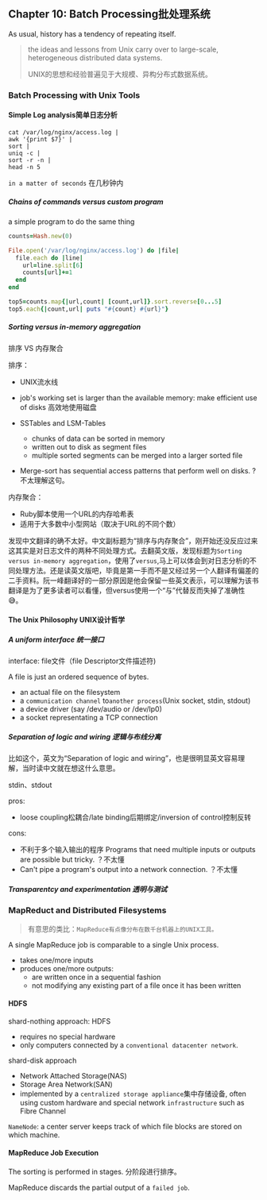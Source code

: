 ## Chapter 10: Batch Processing批处理系统

As usual, history has a tendency of repeating itself.

> the ideas and lessons from Unix carry over to large-scale, heterogeneous distributed data systems.
>
> UNIX的思想和经验普遍见于大规模、异构分布式数据系统。

### Batch Processing with Unix Tools

#### Simple Log analysis简单日志分析

```shell
cat /var/log/nginx/access.log |
awk '{print $7}' |
sort |
uniq -c |
sort -r -n |
head -n 5
```

`in a matter of seconds` 在几秒钟内

##### Chains of commands versus custom program

a simple program to do the same thing

```ruby
counts=Hash.new(0)

File.open('/var/log/nginx/access.log') do |file|
  file.each do |line|
    url=line.split[6]
    counts[url]+=1
  end
end

top5=counts.map{|url,count| [count,url]}.sort.reverse[0...5]
top5.each{|count,url| puts "#{count} #{url}"}
```

##### Sorting versus in-memory aggregation

排序 VS 内存聚合

排序：

* UNIX流水线
* job's working set is larger than the available memory: make efficient use of disks 高效地使用磁盘
* SSTables and LSM-Tables
  * chunks of data can be sorted in memory 
  * written out to disk as segment files
  * multiple sorted segments can be merged into a larger sorted file

* Merge-sort has sequential access patterns that perform well on disks. ? 不太理解这句。

内存聚合：

* Ruby脚本使用一个URL的内存哈希表
* 适用于大多数中小型网站（取决于URL的不同个数）

发现中文翻译的确不太好。中文副标题为“排序与内存聚合”，刚开始还没反应过来这其实是对日志文件的两种不同处理方式。去翻英文版，发现标题为`Sorting versus in-memory aggregation`，使用了`versus`,马上可以体会到对日志分析的不同处理方法。还是读英文版吧，毕竟是第一手而不是又经过另一个人翻译有偏差的二手资料。阮一峰翻译好的一部分原因是他会保留一些英文表示，可以理解为该书翻译是为了更多读者可以看懂，但versus使用一个“与”代替反而失掉了准确性😅。

#### The Unix Philosophy UNIX设计哲学

##### A uniform interface 统一接口

interface: file文件（file Descriptor文件描述符) 

A file is just an ordered sequence of bytes.

* an actual file on the filesystem
* a `communication channel` to`another process`(Unix socket, stdin, stdout)
* a device driver (say /dev/audio or /dev/Ip0)
* a socket representating a TCP connection

##### Separation of logic and wiring 逻辑与布线分离

比如这个，英文为“Separation of logic and wiring”，也是很明显英文容易理解，当时读中文就在想这什么意思。

stdin、stdout

pros: 

* loose coupling松耦合/late binding后期绑定/inversion of control控制反转

cons: 

* 不利于多个输入输出的程序 Programs that need multiple inputs or outputs are possible but tricky. ？不太懂
* Can't pipe a program's output into a network connection.  ？不太懂

##### Transparentcy and experimentation 透明与测试

### MapReduct and Distributed Filesystems

> 有意思的类比：`MapReduce有点像分布在数千台机器上的UNIX工具。`

A single MapReduce job is comparable to a single Unix process.

* takes one/more inputs
* produces one/more outputs: 
  * are written once in a sequential fashion
  * not modifying any existing part of a file once it has been written

#### HDFS

shard-nothing approach: HDFS

* requires no special hardware 
* only computers connected by a `conventional datacenter network`.

shard-disk approach

* Network Attached Storage(NAS)
* Storage Area Network(SAN)
* implemented by a `centralized storage appliance`集中存储设备, often using custom hardware and special network `infrastructure` such as Fibre Channel

`NameNode`: a center server keeps track of which file blocks are stored on which machine.

#### MapReduce Job Execution

The sorting is performed in stages. 分阶段进行排序。

MapReduce discards the partial output of a `failed job`.



